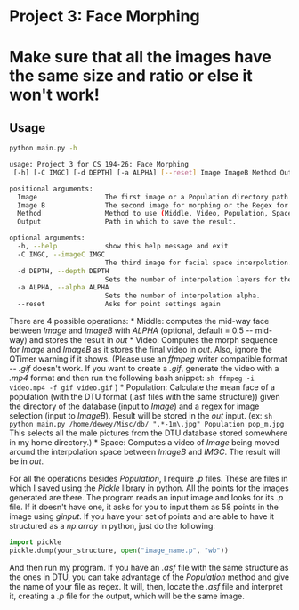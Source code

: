 # Project 3: Face Morphing
# **Make sure that all the images have the same size and ratio or else it won't work!**

## Usage

``` sh
python main.py -h

usage: Project 3 for CS 194-26: Face Morphing
 [-h] [-C IMGC] [-d DEPTH] [-a ALPHA] [--reset] Image ImageB Method Output

positional arguments:
  Image                 The first image or a Population directory path
  Image B               The second image for morphing or the Regex for population images.
  Method                Method to use (Middle, Video, Population, Space).
  Output                Path in which to save the result.

optional arguments:
  -h, --help            show this help message and exit
  -C IMGC, --imageC IMGC
                        The third image for facial space interpolation.
  -d DEPTH, --depth DEPTH
                        Sets the number of interpolation layers for the movie.
  -a ALPHA, --alpha ALPHA
                        Sets the number of interpolation alpha.
  --reset               Asks for point settings again
```
 

There are 4 possible operations:
    * Middle: computes the mid-way face between *Image* and *ImageB* with
      *ALPHA* (optional, default = 0.5 -- mid-way) and stores the result in *out*
    * Video: Computes the morph sequence for *Image* and *ImageB* as it stores
      the final video in *out*. Also, ignore the QTimer warning if it shows. (Please use an *ffmpeg* writer compatible format
      -- *.gif* doesn't work. If you want to create a *.gif*, generate the video
      with a *.mp4* format and then run the following bash snippet:
      ``` sh
      ffmpeg -i video.mp4 -f gif video.gif
      ```
      ) 
    * Population: Calculate the mean face of a population (with the DTU format
      (.asf files with the same structure)) given the directory of
      the database (input to *Image*) and a regex for image selection (input to
      *ImageB*). Result will be stored in the *out* input. (ex:
      ``` sh
      python main.py /home/dewey/Misc/db/ ".*-1m\.jpg" Population pop_m.jpg
      ```
      This selects all the male pictures from the DTU database stored somewhere
      in my home directory.)
    * Space: Computes a video of *Image* being moved around the interpolation
      space between *ImageB* and *IMGC*. The result will be in *out*.

For all the operations besides *Population*, I require *.p* files. These are
files in which I saved using the *Pickle* library in python. All the points for
the images generated are there. The program reads an input image and looks for
its *.p* file. If it doesn't have one, it asks for you to input them as 58
points in the image using *ginput*. If you have your set of points and are able
to have it structured as a *np.array* in python, just do the following:

``` python
import pickle
pickle.dump(your_structure, open("image_name.p", "wb"))
```

And then run my program. If you have an *.asf* file with the same structure as
the ones in DTU, you can take advantage of the *Population* method and give the
name of your file as regex. It will, then, locate the *.asf* file and interpret
it, creating a *.p* file for the output, which will be the same image.
